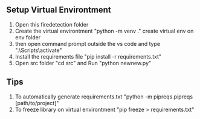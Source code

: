 ## Setup Virtual Environtment

1. Open this firedetection folder
2. Create the virtual environtment "python -m venv ." create virtual env on env folder
3. then open command prompt outside the vs code and type ".\Scripts\activate"
4. Install the requirements file "pip install -r requirements.txt"
5. Open src folder "cd src" and Run "python newnew.py"


## Tips
1. To automatically generate requirements.txt "python -m  pipreqs.pipreqs [path/to/project]"
2. To freeze library on virtual environtment "pip freeze > requirements.txt"